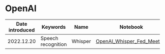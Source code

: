 # OpenAI


|Date introduced| Keywords | Name | Notebook | Online source |
|---|---|---|---|---|
|2022.12.20| Speech recognition | Whisper | [OpenAI_Whisper_Fed_Meeting](https://github.com/MK316/OpenAI/blob/main/OpenAI_Whisper_Fed_Meeting.ipynb)||
